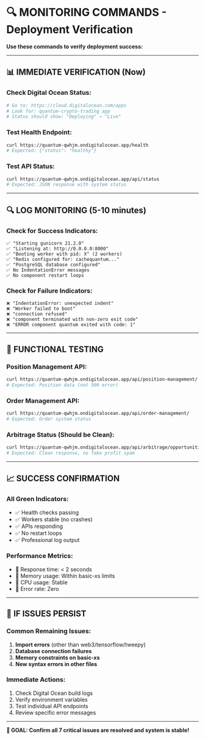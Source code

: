 # 🔍 MONITORING COMMANDS - Deployment Verification

**Use these commands to verify deployment success:**

---

## 📊 **IMMEDIATE VERIFICATION (Now)**

### **Check Digital Ocean Status:**
```bash
# Go to: https://cloud.digitalocean.com/apps
# Look for: quantum-crypto-trading app
# Status should show: "Deploying" → "Live"
```

### **Test Health Endpoint:**
```bash
curl https://quantum-qwhjm.ondigitalocean.app/health
# Expected: {"status": "healthy"}
```

### **Test API Status:**
```bash
curl https://quantum-qwhjm.ondigitalocean.app/api/status
# Expected: JSON response with system status
```

---

## 🔍 **LOG MONITORING (5-10 minutes)**

### **Check for Success Indicators:**
```
✅ "Starting gunicorn 21.2.0"
✅ "Listening at: http://0.0.0.0:8000"
✅ "Booting worker with pid: X" (2 workers)
✅ "Redis configured for: cachequantum..."
✅ "PostgreSQL database configured"
✅ No IndentationError messages
✅ No component restart loops
```

### **Check for Failure Indicators:**
```
❌ "IndentationError: unexpected indent"
❌ "Worker failed to boot"
❌ "connection refused"
❌ "component terminated with non-zero exit code"
❌ "ERROR component quantum exited with code: 1"
```

---

## 🎯 **FUNCTIONAL TESTING**

### **Position Management API:**
```bash
curl https://quantum-qwhjm.ondigitalocean.app/api/position-management/
# Expected: Position data (not 500 error)
```

### **Order Management API:**
```bash
curl https://quantum-qwhjm.ondigitalocean.app/api/order-management/
# Expected: Order system status
```

### **Arbitrage Status (Should be Clean):**
```bash
curl https://quantum-qwhjm.ondigitalocean.app/api/arbitrage/opportunities
# Expected: Clean response, no fake profit spam
```

---

## 📈 **SUCCESS CONFIRMATION**

### **All Green Indicators:**
- ✅ Health checks passing
- ✅ Workers stable (no crashes)
- ✅ APIs responding
- ✅ No restart loops
- ✅ Professional log output

### **Performance Metrics:**
- 🎯 Response time: < 2 seconds
- 🎯 Memory usage: Within basic-xs limits
- 🎯 CPU usage: Stable
- 🎯 Error rate: Zero

---

## 🚨 **IF ISSUES PERSIST**

### **Common Remaining Issues:**
1. **Import errors** (other than web3/tensorflow/tweepy)
2. **Database connection failures**
3. **Memory constraints on basic-xs**
4. **New syntax errors in other files**

### **Immediate Actions:**
1. Check Digital Ocean build logs
2. Verify environment variables
3. Test individual API endpoints
4. Review specific error messages

---

**🎯 GOAL: Confirm all 7 critical issues are resolved and system is stable!**